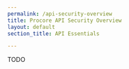 ```yaml
---
permalink: /api-security-overview
title: Procore API Security Overview
layout: default
section_title: API Essentials

---
```


TODO